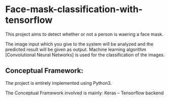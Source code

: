 # Face-mask-classification-with-tensorflow

This project aims to detect whether or not a person is waering a face mask.

The image input which you give to the system will be analyzed and the predicted result will be given as output. Machine learning algorithm 
[Convolutional Neural Networks] is used for the classification of the images.

## Conceptual Framework:
The project is entirely implemented using Python3. 

The Conceptual Framework involved is mainly:
Keras – Tensorflow backend
